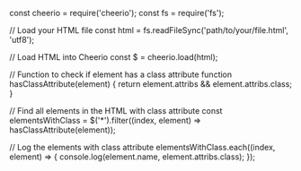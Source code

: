const cheerio = require('cheerio');
const fs = require('fs');

// Load your HTML file
const html = fs.readFileSync('path/to/your/file.html', 'utf8');

// Load HTML into Cheerio
const $ = cheerio.load(html);

// Function to check if element has a class attribute
function hasClassAttribute(element) {
  return element.attribs && element.attribs.class;
}

// Find all elements in the HTML with class attribute
const elementsWithClass = $('*').filter((index, element) => hasClassAttribute(element));

// Log the elements with class attribute
elementsWithClass.each((index, element) => {
  console.log(element.name, element.attribs.class);
});
